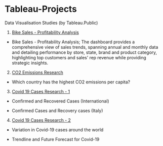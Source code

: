 # Tableau-Projects
Data Visualisation Studies (by Tableau.Public)

 1) [Bike Sales - Profitability Analysis](https://public.tableau.com/shared/TH6WPJ9Q4?:display_count=n&:origin=viz_share_link)

- Bike Sales - Profitability Analysis;
     The dashboard provides a comprehensive view of sales trends, spanning annual and monthly data and detailing performance by store, state, brand and product category, highlighting top customers and sales' rep revenue while providing strategic insights.
  
2) [CO2 Emissions Research](https://public.tableau.com/views/CO2EmissionsResearch_16602466132530/Dashboard1?:language=en-US&:display_count=n&:origin=viz_share_link) 

- Which country has the highest CO2 emissions per capita?

3) [Covid 19 Cases Research - 1 ](https://public.tableau.com/views/Covid19CasesResearch-1/Dashboard2?:language=en-US&:display_count=n&:origin=viz_share_link) 
- Confirmed and Recovered Cases (International)

- Confirmed Cases and Recovery cases (Italy)

4) [Covid 19 Cases Research - 2 ](https://public.tableau.com/views/Covid19CasesResearch-2/Dashboard3?:language=en-US&:display_count=n&:origin=viz_share_link) 

- Variation in Covid-19 cases around the world

- Trendline and Future Forecast for Covid-19
